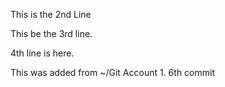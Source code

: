 This is the 2nd Line

This be the 3rd line. 

4th line is here. 



This was added from ~/Git Account 1. 6th commit
